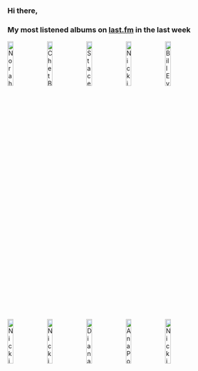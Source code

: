 ### Hi there, 

### My most listened albums on [last.fm](https://www.last.fm/user/jfdesignnet) in the last week

[<img src='https://lastfm.freetls.fastly.net/i/u/300x300/0d1f44fadc571df60099abeee01ffe58.jpg' width='16%' height='16%' alt='Norah Jones - Come Away With Me (Super Deluxe Edition)'>](https://www.last.fm/music/norah%2bjones/come%2baway%2bwith%2bme%2b%2528super%2bdeluxe%2bedition%2529)&nbsp;
[<img src='https://lastfm.freetls.fastly.net/i/u/300x300/34dc213c787cfec56052b70e01ab4bd5.jpg' width='16%' height='16%' alt='Chet Baker - Late Night Chet Baker'>](https://www.last.fm/music/chet%2bbaker/late%2bnight%2bchet%2bbaker)&nbsp;
[<img src='https://lastfm.freetls.fastly.net/i/u/300x300/01e9370e5271fb039110cf99d1553558.jpg' width='16%' height='16%' alt='Stacey Kent - Its A Wonderful World'>](https://www.last.fm/music/stacey%2bkent/it%2527s%2ba%2bwonderful%2bworld)&nbsp;
[<img src='https://lastfm.freetls.fastly.net/i/u/300x300/bab001f93e0882d167f9b0546a6e8810.jpg' width='16%' height='16%' alt='Nicki Parrott - Close To You - Burt Bacharach Song Book'>](https://www.last.fm/music/nicki%2bparrott/close%2bto%2byou%2b-%2bburt%2bbacharach%2bsong%2bbook)&nbsp;
[<img src='https://lastfm.freetls.fastly.net/i/u/300x300/fe475caf14e08437d8704e0da9f0e52d.jpg' width='16%' height='16%' alt='Bill Evans - Late Night Bill Evans'>](https://www.last.fm/music/bill%2bevans/late%2bnight%2bbill%2bevans)&nbsp;
<br>
[<img src='https://lastfm.freetls.fastly.net/i/u/300x300/e59b2dfcd4ad39315f119592d204e630.jpg' width='16%' height='16%' alt='Nicki Parrott - Stompin At The Savoy'>](https://www.last.fm/music/nicki%2bparrott/stompin%2527%2bat%2bthe%2bsavoy)&nbsp;
[<img src='https://lastfm.freetls.fastly.net/i/u/300x300/1bd9744bdebc34f83523b7ff4b596751.jpg' width='16%' height='16%' alt='Nicki Parrott - From New York To Paris'>](https://www.last.fm/music/nicki%2bparrott/from%2bnew%2byork%2bto%2bparis)&nbsp;
[<img src='https://lastfm.freetls.fastly.net/i/u/300x300/39e21199df494aabb64109a668e9bba6.png' width='16%' height='16%' alt='Diana Krall - The Very Best Of Diana Krall'>](https://www.last.fm/music/diana%2bkrall/the%2bvery%2bbest%2bof%2bdiana%2bkrall)&nbsp;
[<img src='https://lastfm.freetls.fastly.net/i/u/300x300/f83764a557d2d4f94cc273c614fb279d.jpg' width='16%' height='16%' alt='Ana Popovic - Trilogy (Full Album)'>](https://www.last.fm/music/ana%2bpopovic/trilogy%2b%2528full%2balbum%2529)&nbsp;
[<img src='https://lastfm.freetls.fastly.net/i/u/300x300/b96429822b40dfdb2fb6e8b98b7b8c70.jpg' width='16%' height='16%' alt='Nicki Parrott - Papa Loves Mambo'>](https://www.last.fm/music/nicki%2bparrott/papa%2bloves%2bmambo)&nbsp;
<br>
